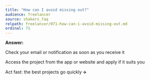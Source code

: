 ```yaml
---
title: "How can I avoid missing out?"
audience: freelancer
source: shakers_faq
relpath: freelancer/071-how-can-i-avoid-missing-out.md
ordinal: 71
---
```


**Answer:**

Check your email or notification as soon as you receive it

Access the project from the app or website and apply if it suits you

Act fast: the best projects go quickly ✈️
